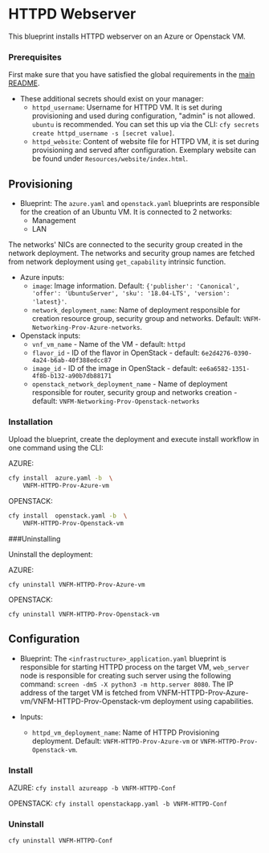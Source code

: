 # HTTPD Webserver

This blueprint installs HTTPD webserver on an Azure or Openstack VM.

### Prerequisites

First make sure that you have satisfied the global requirements in the [main README](../README.md).

* These additional secrets should exist on your manager:
  * `httpd_username`: Username for HTTPD VM. It is set during provisioning and used during configuration, "admin" is not allowed. `ubuntu` is recommended. You can set this up via the CLI: `cfy secrets create httpd_username -s [secret value]`.
  * `httpd_website`: Content of website file for HTTPD VM, it is set during provisioning and served after configuration. Exemplary website can be found under `Resources/website/index.html`.

## Provisioning

* Blueprint: The `azure.yaml` and `openstack.yaml` blueprints are responsible for the creation of an Ubuntu VM. It is connected to 2 networks:
  * Management
  * LAN

The networks' NICs are connected to the security group created in the network deployment. The networks and security group names are fetched from network deployment using `get_capability` intrinsic function.

* Azure inputs:
  * `image`: Image information. Default: `{'publisher': 'Canonical', 'offer': 'UbuntuServer', 'sku': '18.04-LTS', 'version': 'latest}'`.
  * `network_deployment_name`: Name of deployment responsible for creation resource group, security group and networks. Default: `VNFM-Networking-Prov-Azure-networks`.
* Openstack inputs:
  * `vnf_vm_name` - Name of the VM - default: `httpd`
  * `flavor_id` - ID of the flavor in OpenStack - default: `6e2d4276-0390-4a24-b6ab-40f388edcc87`
  * `image_id` - ID of the image in OpenStack - default: `ee6a6582-1351-4f8b-b132-a90b7db88171`
  * `openstack_network_deployment_name` - Name of deployment responsible for router, security group and networks creation -
      default: `VNFM-Networking-Prov-Openstack-networks`

### Installation

Upload the blueprint, create the deployment and execute install workflow in one command using the CLI:

AZURE:
```bash
cfy install  azure.yaml -b  \
    VNFM-HTTPD-Prov-Azure-vm
```

OPENSTACK:
```bash
cfy install  openstack.yaml -b  \
    VNFM-HTTPD-Prov-Openstack-vm
```

###Uninstalling

Uninstall the deployment:

AZURE:
```
cfy uninstall VNFM-HTTPD-Prov-Azure-vm
```

OPENSTACK:
```
cfy uninstall VNFM-HTTPD-Prov-Openstack-vm
```

## Configuration

* Blueprint: The `<infrastructure>_application.yaml` blueprint is responsible for starting HTTPD process on the target VM, `web_server` node is responsible for creating such server using the following command: `screen -dmS -X python3 -m http.server 8080`. The IP address of the target VM is fetched from VNFM-HTTPD-Prov-Azure-vm/VNFM-HTTPD-Prov-Openstack-vm deployment using capabilities.

* Inputs:
  * `httpd_vm_deployment_name`: Name of HTTPD Provisioning deployment. Default: `VNFM-HTTPD-Prov-Azure-vm` or `VNFM-HTTPD-Prov-Openstack-vm`.

### Install

AZURE:
`cfy install azureapp -b VNFM-HTTPD-Conf`

OPENSTACK:
`cfy install openstackapp.yaml -b VNFM-HTTPD-Conf`

### Uninstall

`cfy uninstall VNFM-HTTPD-Conf`
